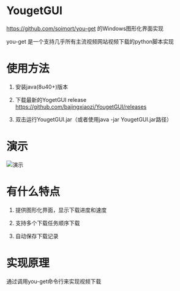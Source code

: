# YougetGUI
https://github.com/soimort/you-get 的Windows图形化界面实现

you-get 是一个支持几乎所有主流视频网站视频下载的python脚本实现



# 使用方法
1. 安装java(8u40+)版本

2. 下载最新的YogetGUI release
https://github.com/bajingxiaozi/YougetGUI/releases

3. 双击运行YougetGUI.jar（或者使用java -jar YougetGUI.jar路径）




# 演示

![演示](https://cloud.githubusercontent.com/assets/13044819/18734559/4ed2f3ac-80a8-11e6-8756-4ee9b0c71267.gif)



# 有什么特点

1. 提供图形化界面，显示下载进度和速度

2. 支持多个下载任务顺序下载

3. 自动保存下载记录




# 实现原理

通过调用you-get命令行来实现视频下载

